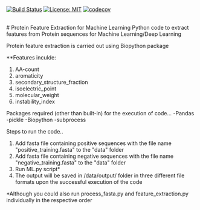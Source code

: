 [![Build Status](https://travis-ci.org/jithin8mathew/Protein_feature_extraction.svg?branch=master)](https://travis-ci.org/jithin8mathew/Protein_feature_extraction)
[![License: MIT](https://img.shields.io/badge/License-MIT-yellow.svg)](https://opensource.org/licenses/MIT)
[![codecov](https://codecov.io/gh/jithin8mathew/Protein-feature-extraction/branch/master/graph/badge.svg)](https://codecov.io/gh/jithin8mathew/Protein-feature-extraction)


<br>
# Protein Feature Extraction for Machine Learning
Python code to extract features from Protein sequences for Machine Learning/Deep Learning

Protein feature extraction is carried out using Biopython package

**Features inculde:
1. AA-count
2. aromaticity
3. secondary_structure_fraction
4. isoelectric_point
5. molecular_weight
6. instability_index

Packages required (other than built-in) for the execution of code...
-Pandas
-pickle
-Biopython
-subprocess

Steps to run the code..
1. Add fasta file containing positive sequences with the file name "positive_training.fasta" to the "data" folder
2. Add fasta file containing negative sequences with the file name "negative_training.fasta" to the "data" folder
3. Run ML.py script*
4. The output will be saved in /data/output/ folder in three different file formats upon the successful execution of the code

*Although you could also run process_fasta.py and feature_extraction.py individually in the respective order
